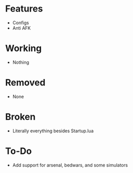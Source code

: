 # Features
* Configs
* Anti AFK

# Working
* Nothing

# Removed 
- None

# Broken
* Literally everything besides Startup.lua

# To-Do
* Add support for arsenal, bedwars, and some simulators